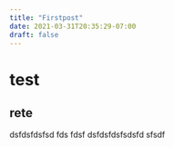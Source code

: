 ```yaml
---
title: "Firstpost"
date: 2021-03-31T20:35:29-07:00
draft: false
---
```




# test 

## rete 

dsfdsfdsfsd
fds
fdsf
dsfdsfdsfsdsfd
sfsdf